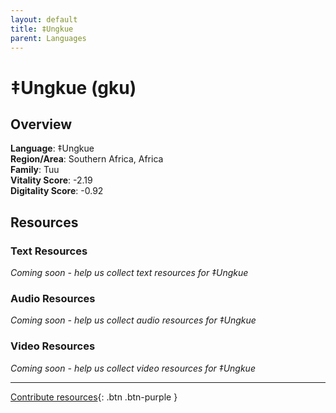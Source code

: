 ```yaml
---
layout: default
title: ‡Ungkue
parent: Languages
---
```


# ‡Ungkue (gku)

## Overview

**Language**: ‡Ungkue  
**Region/Area**: Southern Africa, Africa  
**Family**: Tuu  
**Vitality Score**: -2.19  
**Digitality Score**: -0.92  

## Resources

### Text Resources
*Coming soon - help us collect text resources for ‡Ungkue*

### Audio Resources
*Coming soon - help us collect audio resources for ‡Ungkue*

### Video Resources
*Coming soon - help us collect video resources for ‡Ungkue*

---

[Contribute resources](https://fairtrain.github.io/){: .btn .btn-purple }
